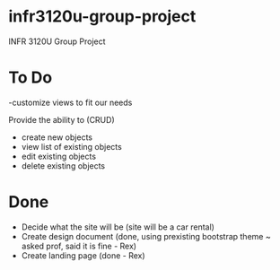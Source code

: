 # infr3120u-group-project
INFR 3120U Group Project


# To Do

-customize views to fit our needs

Provide the ability to (CRUD)
- create new objects
- view list of existing objects
- edit existing objects
- delete existing objects

# Done

- Decide what the site will be (site will be a car rental)
- Create design document (done, using prexisting bootstrap theme ~ asked prof, said it is fine - Rex)
- Create landing page (done - Rex)
